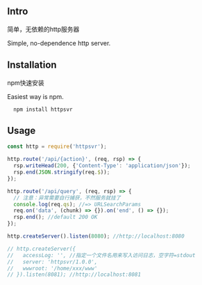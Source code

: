Intro
-----
简单，无依赖的http服务器

Simple, no-dependence http server.

Installation
------------
npm快速安装

Easiest way is npm.
```
  npm install httpsvr
```

Usage
-----
```javascript
const http = require('httpsvr');

http.route('/api/{action}', (req, rsp) => {
  rsp.writeHead(200, {'Content-Type': 'application/json'});
  rsp.end(JSON.stringify(req.$));
});

http.route('/api/query', (req, rsp) => {
  // 注意：异常需要自行捕获，不然服务就挂了
  console.log(req.qs); //=> URLSearchParams
  req.on('data', (chunk) => {}).on('end', () => {});
  rsp.end(); //default 200 OK
});

http.createServer().listen(8080); //http://localhost:8080

// http.createServer({
//   accessLog: '', //指定一个文件名用来写入访问日志，空字符=stdout
//   server: 'httpsvr/1.0.0',
//   wwwroot: '/home/xxx/www'
// }).listen(8081); //http://localhost:8081
```
